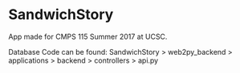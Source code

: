 # SandwichStory

App made for CMPS 115 Summer 2017 at UCSC.

Database Code can be found: SandwichStory > web2py_backend > applications > backend > controllers > api.py